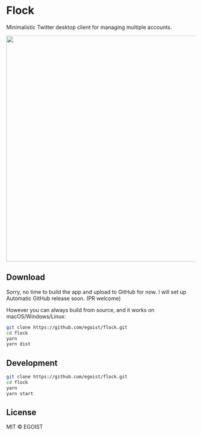 # Flock

Minimalistic Twitter desktop client for managing multiple accounts.


<img src="https://i.loli.net/2018/03/19/5aafd4f5624d1.png" width="600">

## Download

Sorry, no time to build the app and upload to GitHub for now. I will set up Automatic GitHub release soon. (PR welcome)

However you can always build from source, and it works on macOS/Windows/Linux:

```bash
git clone https://github.com/egoist/flock.git
cd flock
yarn
yarn dist
```

## Development

```bash
git clone https://github.com/egoist/flock.git
cd flock
yarn
yarn start
```

## License

MIT &copy; EGOIST
